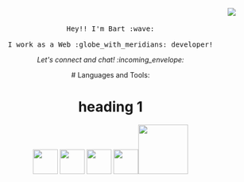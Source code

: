 <p align="center">
  <img align="right" src="https://media.giphy.com/media/fsoCk5kgOcYMM/giphy-downsized-large.gif?cid=ecf05e47s2wctd6ejdjsr3lkg8p20caraz2wqs4shdrvyb9j&rid=giphy-downsized-large.gif" />
  <br><br>
  <samp>
    Hey!! I'm Bart :wave:
    <br><br>
    I work as a Web :globe_with_meridians: developer!
  </samp>
</p>

<p align="center"> 
  <i> Let's connect and chat! :incoming_envelope: </i>
</p>
<p align="center" font-weight="bold">
 # Languages and Tools:
</p>

<center> <h1>heading 1</h1> </center>


<p align="center">   
  <img src="https://media3.giphy.com/media/kdFc8fubgS31b8DsVu/giphy.webp" width="50">
  <img src="https://media3.giphy.com/media/ln7z2eWriiQAllfVcn/200w.webp" width="50">
  <img src="https://i.giphy.com/media/eNAsjO55tPbgaor7ma/200w.webp" width="50">
  <img src="https://i.giphy.com/media/IdyAQJVN2kVPNUrojM/200.webp" width="50"><img src="https://media.giphy.com/media/kH1DBkPNyZPOk0BxrM/giphy.gif" width="100">  
</p>

